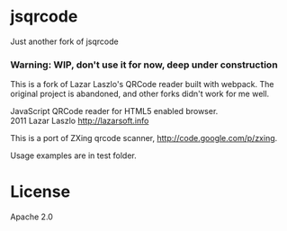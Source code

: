 # jsqrcode

Just another fork of jsqrcode

### Warning: WIP, don't use it for now, deep under construction

This is a fork of Lazar Laszlo's QRCode reader built with webpack. The original project is abandoned,
  and other forks didn't work for me well.

JavaScript QRCode reader for HTML5 enabled browser.  
2011 Lazar Laszlo  http://lazarsoft.info  

This is a port of ZXing qrcode scanner, http://code.google.com/p/zxing.  

Usage examples are in test folder.

# License

Apache 2.0
